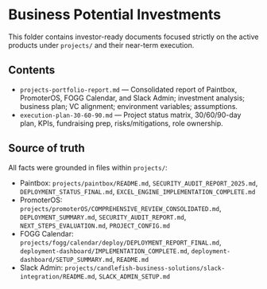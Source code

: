 # Business Potential Investments

This folder contains investor-ready documents focused strictly on the active products under `projects/` and their near-term execution.

## Contents

- `projects-portfolio-report.md` — Consolidated report of Paintbox, PromoterOS, FOGG Calendar, and Slack Admin; investment analysis; business plan; VC alignment; environment variables; assumptions.
- `execution-plan-30-60-90.md` — Project status matrix, 30/60/90-day plan, KPIs, fundraising prep, risks/mitigations, role ownership.

## Source of truth

All facts were grounded in files within `projects/`:
- Paintbox: `projects/paintbox/README.md`, `SECURITY_AUDIT_REPORT_2025.md`, `DEPLOYMENT_STATUS_FINAL.md`, `EXCEL_ENGINE_IMPLEMENTATION_COMPLETE.md`
- PromoterOS: `projects/promoterOS/COMPREHENSIVE_REVIEW_CONSOLIDATED.md`, `DEPLOYMENT_SUMMARY.md`, `SECURITY_AUDIT_REPORT.md`, `NEXT_STEPS_EVALUATION.md`, `PROJECT_CONFIG.md`
- FOGG Calendar: `projects/fogg/calendar/deploy/DEPLOYMENT_REPORT_FINAL.md`, `deployment-dashboard/IMPLEMENTATION_COMPLETE.md`, `deployment-dashboard/SETUP_SUMMARY.md`, `README.md`
- Slack Admin: `projects/candlefish-business-solutions/slack-integration/README.md`, `SLACK_ADMIN_SETUP.md`
